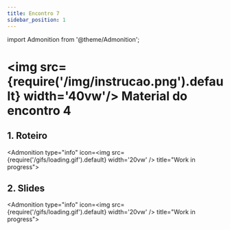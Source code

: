 ```yaml
---
title: Encontro 7
sidebar_position: 1
---
```

import Admonition from '@theme/Admonition';

# <img src={require('/img/instrucao.png').default} width='40vw'/> Material do encontro 4

## 1. Roteiro 
<Admonition 
    type="info" 
    icon=<img src={require('/gifs/loading.gif').default} width='20vw' />
    title="Work in progress">

</Admonition>

## 2. Slides 

<Admonition 
    type="info" 
    icon=<img src={require('/gifs/loading.gif').default} width='20vw' />
    title="Work in progress">

</Admonition>
